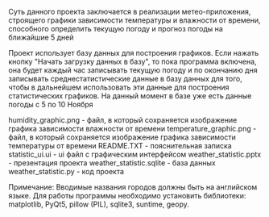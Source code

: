 Суть данного проекта заключается в реализации метео-приложения, строящего графики
зависимости температуры и влажности от времени, способного определить текущую погоду
и прогноз погоды на ближайшие 5 дней

Проект использует базу данных для построения графиков.
Если нажать кнопку "Начать загрузку данных в базу", то пока программа включена,
она будет каждый час записывать текущую погоду и по окончанию дня записывать
среднестатистические данные в базу данных для того, чтобы в дальнейшем 
использовать эти данные для построения статистических графиков.
На данный момент в базе уже есть данные погоды с 5 по 10 Ноября

humidity_graphic.png - файл, в который сохраняется изображение графика зависимости
влажности от времени
temperature_graphic.png - файл, в который сохраняется изображение графика зависимости
температуры от времени
README.TXT - пояснительная записка
statistic_ui.ui - ui файл с графическим интерфейсом
weather_statistic.pptx - презентация проекта
weather_statistic.sqlite - база данных
weather_statistic.py - код проекта

Примечание:
Вводимые названия городов должны быть на английском языке.
Для работы программы необходимо установить библиотеки: matplotlib, PyQt5, pillow (PIL), sqlite3, suntime, geopy.
